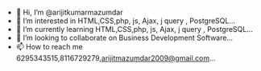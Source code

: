 - 👋 Hi, I’m @arijitkumarmazumdar
- 👀 I’m interested in HTML,CSS,php, js, Ajax, j query , PostgreSQL...
- 🌱 I’m currently learning HTML,CSS,php, js, Ajax, j query , PostgreSQL...
- 💞️ I’m looking to collaborate on Business Development Software...
- 📫 How to reach me 6295343515,8116729279,arijitmazumdar2009@gmail.com...

<!---
arijitkumarmazumdar/arijitkumarmazumdar is a ✨ special ✨ repository because its `README.md` (this file) appears on your GitHub profile.
You can click the Preview link to take a look at your changes.
--->
